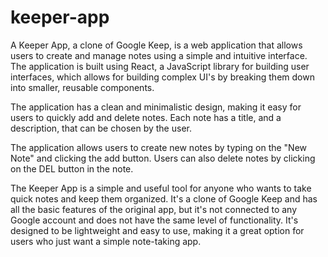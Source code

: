 # keeper-app

A Keeper App, a clone of Google Keep, is a web application that allows users to create and manage notes using a simple and intuitive interface. The application is built using React, a JavaScript library for building user interfaces, which allows for building complex UI's by breaking them down into smaller, reusable components.

The application has a clean and minimalistic design, making it easy for users to quickly add and delete notes. Each note has a title, and a description, that can be chosen by the user.

The application allows users to create new notes by typing on the "New Note" and clicking the add button. Users can also delete notes by clicking on the DEL button in the note. 

The Keeper App is a simple and useful tool for anyone who wants to take quick notes and keep them organized. It's a clone of Google Keep and has all the basic features of the original app, but it's not connected to any Google account and does not have the same level of functionality. It's designed to be lightweight and easy to use, making it a great option for users who just want a simple note-taking app.
